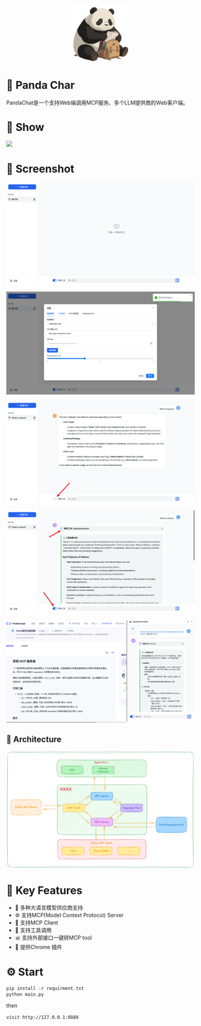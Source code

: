 <h1 align="center">
  <a href="https://github.com/Rvelamen/BearChat">
    <img src="https://github.com/Rvelamen/BearChat/blob/main/chrome_extensions_chatbot/images/icon128.png?raw=true" width="150" height="150" alt="banner" /><br>
  </a>
</h1>


# 🐼 Panda Char

PandaChat是一个支持Web端调用MCP服务、多个LLM提供商的Web客户端。


# 🥇 Show
![](https://github.com/Rvelamen/BearChat/blob/main/docs/video/mcp.gif?raw=true)

# 🌠 Screenshot
![](https://github.com/Rvelamen/BearChat/blob/main/docs/images/image.png?raw=true)

![](https://github.com/Rvelamen/BearChat/blob/main/docs/images/image2.png?raw=true)

![](https://github.com/Rvelamen/BearChat/blob/main/docs/images/image3.png?raw=true)

![](https://github.com/Rvelamen/BearChat/blob/main/docs/images/image4.png?raw=true)

![](https://github.com/Rvelamen/BearChat/blob/main/docs/images/image6.png?raw=true)

## 📖 Architecture
![](https://github.com/Rvelamen/BearChat/blob/main/docs/images/architecture.png?raw=true)

# 🌟 Key Features

- 🤖 多种大语言模型供应商支持
- ⚙️ 支持MCP(Model Context Protocol) Server
- 💬 支持MCP Client
- 📝 支持工具调用
- 📊 支持外部接口一键转MCP tool
- 🎯 提供Chrome 插件

# ⚙️ Start
```
pip install -r requirment.txt
python main.py
```
then
```
visit http://127.0.0.1:8888
```